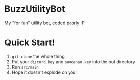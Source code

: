 # BuzzUtilityBot
My "for fun" utility bot, coded poorly :P

# Quick Start!
1. `git clone` the whole thing
2. Put your `discord.key` and `saucenao.key` into the bot directory
3. Run `src/main`
4. Hope it doesn't explode on you!
